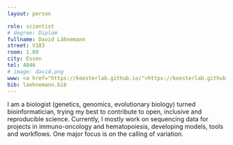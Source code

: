 ```yaml
---
layout: person

role: scientist
# degree: Diplom
fullname: David Lähnemann
street: V183
room: 1.09
city: Essen
tel: 4046
# image: david.png
www: <a href="https://koesterlab.github.io/">https://koesterlab.github.io/</a>
bib: laehnemann.bib
---
```


I am a biologist (genetics, genomics, evolutionary biology) turned bioinformatician, trying my best to contribute to open, inclusive and reproducible science.
Currently, I mostly work on sequencing data for projects in immuno-oncology and hematopoiesis, developing models, tools and workflows.
One major focus is on the calling of variation.
